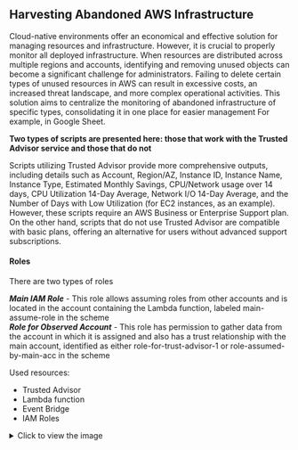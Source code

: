 ## Harvesting Abandoned AWS Infrastructure

Cloud-native environments offer an economical and effective solution for managing resources and infrastructure. However, it is crucial to properly monitor all deployed infrastructure. When resources are distributed across multiple regions and accounts, identifying and removing unused objects can become a significant challenge for administrators. Failing to delete certain types of unused resources in AWS can result in excessive costs, an increased threat landscape, and more complex operational activities.
This solution aims to centralize the monitoring of abandoned infrastructure of specific types, consolidating it in one place for easier management
For example, in Google Sheet.


**Two types of scripts are presented here: those that work with the Trusted Advisor service and those that do not**

Scripts utilizing Trusted Advisor provide more comprehensive outputs, including details such as Account, Region/AZ, Instance ID, Instance Name, Instance Type, Estimated Monthly Savings, CPU/Network usage over 14 days, CPU Utilization 14-Day Average, Network I/O 14-Day Average, and the Number of Days with Low Utilization (for EC2 instances, as an example). However, these scripts require an AWS Business or Enterprise Support plan.
On the other hand, scripts that do not use Trusted Advisor are compatible with basic plans, offering an alternative for users without advanced support subscriptions.

#### Roles
There are two types of roles <br>

***Main IAM Role*** - This role allows assuming roles from other accounts and is located in the account containing the Lambda function, labeled main-assume-role in the scheme <br>
***Role for Observed Account*** - This role has permission to gather data from the account in which it is assigned and also has a trust relationship with the main account, identified as either role-for-trust-advisor-1 or role-assumed-by-main-acc in the scheme <br>

Used resources:
- Trusted Advisor
- Lambda function
- Event Bridge
- IAM Roles


<details>
<summary>Click to view the image</summary>






</details>
